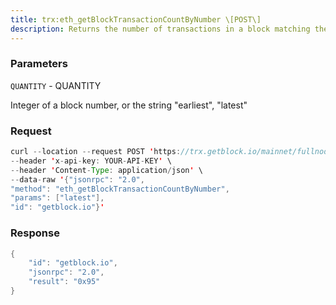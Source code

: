 ```yaml
---
title: trx:eth_getBlockTransactionCountByNumber \[POST\]
description: Returns the number of transactions in a block matching the given blocknumber.
---
```


### Parameters


`QUANTITY` - QUANTITY

Integer of a block number, or the string "earliest", "latest"

### Request

``` java
curl --location --request POST 'https://trx.getblock.io/mainnet/fullnode/jsonrpc' \
--header 'x-api-key: YOUR-API-KEY' \
--header 'Content-Type: application/json' \
--data-raw '{"jsonrpc": "2.0",
"method": "eth_getBlockTransactionCountByNumber",
"params": ["latest"],
"id": "getblock.io"}'
```

###  Response

``` java
{
    "id": "getblock.io",
    "jsonrpc": "2.0",
    "result": "0x95"
}
```

